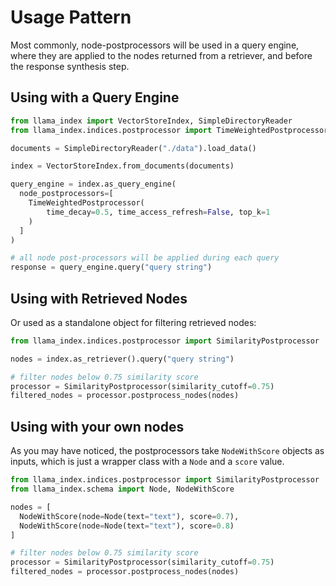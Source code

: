 # Usage Pattern

Most commonly, node-postprocessors will be used in a query engine, where they are applied to the nodes returned from a retriever, and before the response synthesis step.


## Using with a Query Engine

```python
from llama_index import VectorStoreIndex, SimpleDirectoryReader
from llama_index.indices.postprocessor import TimeWeightedPostprocessor

documents = SimpleDirectoryReader("./data").load_data()

index = VectorStoreIndex.from_documents(documents)

query_engine = index.as_query_engine(
  node_postprocessors=[
    TimeWeightedPostprocessor(
        time_decay=0.5, time_access_refresh=False, top_k=1
    )
  ]
)

# all node post-processors will be applied during each query
response = query_engine.query("query string")
```

## Using with Retrieved Nodes

Or used as a standalone object for filtering retrieved nodes:

```python
from llama_index.indices.postprocessor import SimilarityPostprocessor

nodes = index.as_retriever().query("query string")

# filter nodes below 0.75 similarity score
processor = SimilarityPostprocessor(similarity_cutoff=0.75)
filtered_nodes = processor.postprocess_nodes(nodes)
```

## Using with your own nodes

As you may have noticed, the postprocessors take `NodeWithScore` objects as inputs, which is just a wrapper class with a `Node` and a `score` value.

```python
from llama_index.indices.postprocessor import SimilarityPostprocessor
from llama_index.schema import Node, NodeWithScore

nodes = [
  NodeWithScore(node=Node(text="text"), score=0.7),
  NodeWithScore(node=Node(text="text"), score=0.8)
]

# filter nodes below 0.75 similarity score
processor = SimilarityPostprocessor(similarity_cutoff=0.75)
filtered_nodes = processor.postprocess_nodes(nodes)
```
